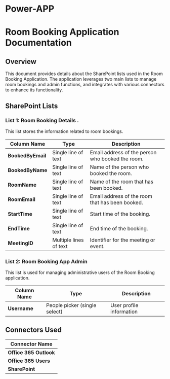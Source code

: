 # Power-APP

# Room Booking Application Documentation

## Overview

This document provides details about the SharePoint lists used in the Room Booking Application. The application leverages two main lists to manage room bookings and admin functions, and integrates with various connectors to enhance its functionality.

## SharePoint Lists

### List 1: Room Booking Details .

This list stores the information related to room bookings.

| **Column Name**   | **Type**               | **Description**                                  |
| ----------------- | ---------------------- | ------------------------------------------------ |
| **BookedByEmail** | Single line of text    | Email address of the person who booked the room. |
| **BookedByName**  | Single line of text    | Name of the person who booked the room.          |
| **RoomName**      | Single line of text    | Name of the room that has been booked.           |
| **RoomEmail**     | Single line of text    | Email address of the room that has been booked.  |
| **StartTime**     | Single line of text    | Start time of the booking.                       |
| **EndTime**       | Single line of text    | End time of the booking.                         |
| **MeetingID**     | Multiple lines of text | Identifier for the meeting or event.             |

### List 2: Room Booking App Admin

This list is used for managing administrative users of the Room Booking application.

| **Column Name** | **Type**                      | **Description**          |
| --------------- | ----------------------------- | ------------------------ |
| **Username**    | People picker (single select) | User profile information |

## Connectors Used

| **Connector Name**     |
| ---------------------- |
| **Office 365 Outlook** |
| **Office 365 Users**   |
| **SharePoint**         |
